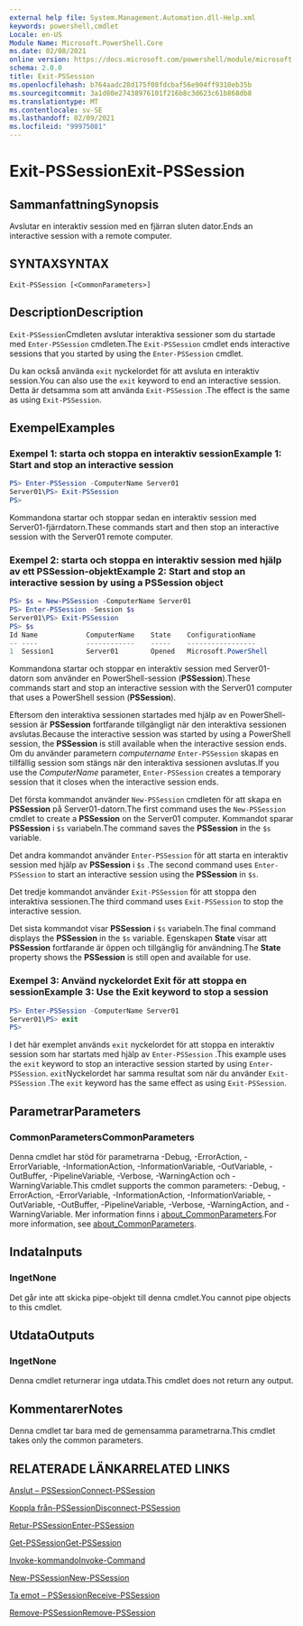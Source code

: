 ```yaml
---
external help file: System.Management.Automation.dll-Help.xml
keywords: powershell,cmdlet
Locale: en-US
Module Name: Microsoft.PowerShell.Core
ms.date: 02/08/2021
online version: https://docs.microsoft.com/powershell/module/microsoft.powershell.core/exit-pssession?view=powershell-7.1&WT.mc_id=ps-gethelp
schema: 2.0.0
title: Exit-PSSession
ms.openlocfilehash: b764aadc28d175f08fdcbaf56e904ff9310eb35b
ms.sourcegitcommit: 3a1d80e27438976101f216b8c3d623c61b868db8
ms.translationtype: MT
ms.contentlocale: sv-SE
ms.lasthandoff: 02/09/2021
ms.locfileid: "99975081"
---
```

# <span data-ttu-id="2ebe0-103">Exit-PSSession</span><span class="sxs-lookup"><span data-stu-id="2ebe0-103">Exit-PSSession</span></span>

## <span data-ttu-id="2ebe0-104">Sammanfattning</span><span class="sxs-lookup"><span data-stu-id="2ebe0-104">Synopsis</span></span>
<span data-ttu-id="2ebe0-105">Avslutar en interaktiv session med en fjärran sluten dator.</span><span class="sxs-lookup"><span data-stu-id="2ebe0-105">Ends an interactive session with a remote computer.</span></span>

## <span data-ttu-id="2ebe0-106">SYNTAX</span><span class="sxs-lookup"><span data-stu-id="2ebe0-106">SYNTAX</span></span>

```
Exit-PSSession [<CommonParameters>]
```

## <span data-ttu-id="2ebe0-107">Description</span><span class="sxs-lookup"><span data-stu-id="2ebe0-107">Description</span></span>

<span data-ttu-id="2ebe0-108">`Exit-PSSession`Cmdleten avslutar interaktiva sessioner som du startade med `Enter-PSSession` cmdleten.</span><span class="sxs-lookup"><span data-stu-id="2ebe0-108">The `Exit-PSSession` cmdlet ends interactive sessions that you started by using the `Enter-PSSession` cmdlet.</span></span>

<span data-ttu-id="2ebe0-109">Du kan också använda `exit` nyckelordet för att avsluta en interaktiv session.</span><span class="sxs-lookup"><span data-stu-id="2ebe0-109">You can also use the `exit` keyword to end an interactive session.</span></span> <span data-ttu-id="2ebe0-110">Detta är detsamma som att använda `Exit-PSSession` .</span><span class="sxs-lookup"><span data-stu-id="2ebe0-110">The effect is the same as using `Exit-PSSession`.</span></span>

## <span data-ttu-id="2ebe0-111">Exempel</span><span class="sxs-lookup"><span data-stu-id="2ebe0-111">Examples</span></span>

### <span data-ttu-id="2ebe0-112">Exempel 1: starta och stoppa en interaktiv session</span><span class="sxs-lookup"><span data-stu-id="2ebe0-112">Example 1: Start and stop an interactive session</span></span>

```powershell
PS> Enter-PSSession -ComputerName Server01
Server01\PS> Exit-PSSession
PS>
```

<span data-ttu-id="2ebe0-113">Kommandona startar och stoppar sedan en interaktiv session med Server01-fjärrdatorn.</span><span class="sxs-lookup"><span data-stu-id="2ebe0-113">These commands start and then stop an interactive session with the Server01 remote computer.</span></span>

### <span data-ttu-id="2ebe0-114">Exempel 2: starta och stoppa en interaktiv session med hjälp av ett PSSession-objekt</span><span class="sxs-lookup"><span data-stu-id="2ebe0-114">Example 2: Start and stop an interactive session by using a PSSession object</span></span>

```powershell
PS> $s = New-PSSession -ComputerName Server01
PS> Enter-PSSession -Session $s
Server01\PS> Exit-PSSession
PS> $s
Id Name            ComputerName    State    ConfigurationName
-- ----            ------------    -----    -----------------
1  Session1        Server01        Opened   Microsoft.PowerShell
```

<span data-ttu-id="2ebe0-115">Kommandona startar och stoppar en interaktiv session med Server01-datorn som använder en PowerShell-session (**PSSession**).</span><span class="sxs-lookup"><span data-stu-id="2ebe0-115">These commands start and stop an interactive session with the Server01 computer that uses a PowerShell session (**PSSession**).</span></span>

<span data-ttu-id="2ebe0-116">Eftersom den interaktiva sessionen startades med hjälp av en PowerShell-session är **PSSession** fortfarande tillgängligt när den interaktiva sessionen avslutas.</span><span class="sxs-lookup"><span data-stu-id="2ebe0-116">Because the interactive session was started by using a PowerShell session, the **PSSession** is still available when the interactive session ends.</span></span> <span data-ttu-id="2ebe0-117">Om du använder parametern _computername_ `Enter-PSSession` skapas en tillfällig session som stängs när den interaktiva sessionen avslutas.</span><span class="sxs-lookup"><span data-stu-id="2ebe0-117">If you use the _ComputerName_ parameter, `Enter-PSSession` creates a temporary session that it closes when the interactive session ends.</span></span>

<span data-ttu-id="2ebe0-118">Det första kommandot använder `New-PSSession` cmdleten för att skapa en **PSSession** på Server01-datorn.</span><span class="sxs-lookup"><span data-stu-id="2ebe0-118">The first command uses the `New-PSSession` cmdlet to create a **PSSession** on the Server01 computer.</span></span> <span data-ttu-id="2ebe0-119">Kommandot sparar **PSSession** i `$s` variabeln.</span><span class="sxs-lookup"><span data-stu-id="2ebe0-119">The command saves the **PSSession** in the `$s` variable.</span></span>

<span data-ttu-id="2ebe0-120">Det andra kommandot använder `Enter-PSSession` för att starta en interaktiv session med hjälp av **PSSession** i `$s` .</span><span class="sxs-lookup"><span data-stu-id="2ebe0-120">The second command uses `Enter-PSSession` to start an interactive session using the **PSSession** in `$s`.</span></span>

<span data-ttu-id="2ebe0-121">Det tredje kommandot använder `Exit-PSSession` för att stoppa den interaktiva sessionen.</span><span class="sxs-lookup"><span data-stu-id="2ebe0-121">The third command uses `Exit-PSSession` to stop the interactive session.</span></span>

<span data-ttu-id="2ebe0-122">Det sista kommandot visar **PSSession** i `$s` variabeln.</span><span class="sxs-lookup"><span data-stu-id="2ebe0-122">The final command displays the **PSSession** in the `$s` variable.</span></span> <span data-ttu-id="2ebe0-123">Egenskapen **State** visar att **PSSession** fortfarande är öppen och tillgänglig för användning.</span><span class="sxs-lookup"><span data-stu-id="2ebe0-123">The **State** property shows the **PSSession** is still open and available for use.</span></span>

### <span data-ttu-id="2ebe0-124">Exempel 3: Använd nyckelordet Exit för att stoppa en session</span><span class="sxs-lookup"><span data-stu-id="2ebe0-124">Example 3: Use the Exit keyword to stop a session</span></span>

```powershell
PS> Enter-PSSession -ComputerName Server01
Server01\PS> exit
PS>
```

<span data-ttu-id="2ebe0-125">I det här exemplet används `exit` nyckelordet för att stoppa en interaktiv session som har startats med hjälp av `Enter-PSSession` .</span><span class="sxs-lookup"><span data-stu-id="2ebe0-125">This example uses the `exit` keyword to stop an interactive session started by using `Enter-PSSession`.</span></span> <span data-ttu-id="2ebe0-126">`exit`Nyckelordet har samma resultat som när du använder `Exit-PSSession` .</span><span class="sxs-lookup"><span data-stu-id="2ebe0-126">The `exit` keyword has the same effect as using `Exit-PSSession`.</span></span>

## <span data-ttu-id="2ebe0-127">Parametrar</span><span class="sxs-lookup"><span data-stu-id="2ebe0-127">Parameters</span></span>

### <span data-ttu-id="2ebe0-128">CommonParameters</span><span class="sxs-lookup"><span data-stu-id="2ebe0-128">CommonParameters</span></span>

<span data-ttu-id="2ebe0-129">Denna cmdlet har stöd för parametrarna -Debug, -ErrorAction, -ErrorVariable, -InformationAction, -InformationVariable, -OutVariable, -OutBuffer, -PipelineVariable, -Verbose, -WarningAction och -WarningVariable.</span><span class="sxs-lookup"><span data-stu-id="2ebe0-129">This cmdlet supports the common parameters: -Debug, -ErrorAction, -ErrorVariable, -InformationAction, -InformationVariable, -OutVariable, -OutBuffer, -PipelineVariable, -Verbose, -WarningAction, and -WarningVariable.</span></span> <span data-ttu-id="2ebe0-130">Mer information finns i [about_CommonParameters](https://go.microsoft.com/fwlink/?LinkID=113216).</span><span class="sxs-lookup"><span data-stu-id="2ebe0-130">For more information, see [about_CommonParameters](https://go.microsoft.com/fwlink/?LinkID=113216).</span></span>

## <span data-ttu-id="2ebe0-131">Indata</span><span class="sxs-lookup"><span data-stu-id="2ebe0-131">Inputs</span></span>

### <span data-ttu-id="2ebe0-132">Inget</span><span class="sxs-lookup"><span data-stu-id="2ebe0-132">None</span></span>

<span data-ttu-id="2ebe0-133">Det går inte att skicka pipe-objekt till denna cmdlet.</span><span class="sxs-lookup"><span data-stu-id="2ebe0-133">You cannot pipe objects to this cmdlet.</span></span>

## <span data-ttu-id="2ebe0-134">Utdata</span><span class="sxs-lookup"><span data-stu-id="2ebe0-134">Outputs</span></span>

### <span data-ttu-id="2ebe0-135">Inget</span><span class="sxs-lookup"><span data-stu-id="2ebe0-135">None</span></span>

<span data-ttu-id="2ebe0-136">Denna cmdlet returnerar inga utdata.</span><span class="sxs-lookup"><span data-stu-id="2ebe0-136">This cmdlet does not return any output.</span></span>

## <span data-ttu-id="2ebe0-137">Kommentarer</span><span class="sxs-lookup"><span data-stu-id="2ebe0-137">Notes</span></span>

<span data-ttu-id="2ebe0-138">Denna cmdlet tar bara med de gemensamma parametrarna.</span><span class="sxs-lookup"><span data-stu-id="2ebe0-138">This cmdlet takes only the common parameters.</span></span>

## <span data-ttu-id="2ebe0-139">RELATERADE LÄNKAR</span><span class="sxs-lookup"><span data-stu-id="2ebe0-139">RELATED LINKS</span></span>

[<span data-ttu-id="2ebe0-140">Anslut – PSSession</span><span class="sxs-lookup"><span data-stu-id="2ebe0-140">Connect-PSSession</span></span>](Connect-PSSession.md)

[<span data-ttu-id="2ebe0-141">Koppla från-PSSession</span><span class="sxs-lookup"><span data-stu-id="2ebe0-141">Disconnect-PSSession</span></span>](Disconnect-PSSession.md)

[<span data-ttu-id="2ebe0-142">Retur-PSSession</span><span class="sxs-lookup"><span data-stu-id="2ebe0-142">Enter-PSSession</span></span>](Enter-PSSession.md)

[<span data-ttu-id="2ebe0-143">Get-PSSession</span><span class="sxs-lookup"><span data-stu-id="2ebe0-143">Get-PSSession</span></span>](Get-PSSession.md)

[<span data-ttu-id="2ebe0-144">Invoke-kommando</span><span class="sxs-lookup"><span data-stu-id="2ebe0-144">Invoke-Command</span></span>](Invoke-Command.md)

[<span data-ttu-id="2ebe0-145">New-PSSession</span><span class="sxs-lookup"><span data-stu-id="2ebe0-145">New-PSSession</span></span>](New-PSSession.md)

[<span data-ttu-id="2ebe0-146">Ta emot – PSSession</span><span class="sxs-lookup"><span data-stu-id="2ebe0-146">Receive-PSSession</span></span>](Receive-PSSession.md)

[<span data-ttu-id="2ebe0-147">Remove-PSSession</span><span class="sxs-lookup"><span data-stu-id="2ebe0-147">Remove-PSSession</span></span>](Remove-PSSession.md)
